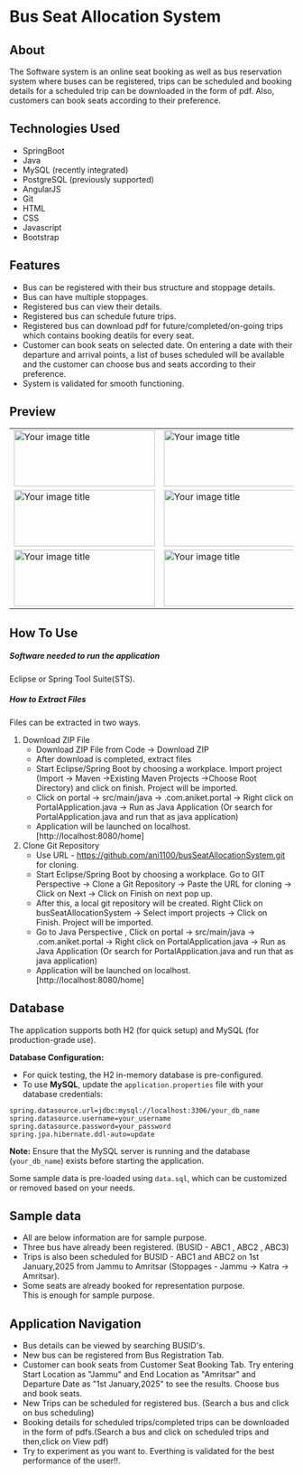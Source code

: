# Bus Seat Allocation System
## About
The Software system is an online seat booking as well as bus reservation system where buses can be registered, trips can be scheduled and booking details for a scheduled trip can be downloaded in the form of pdf. Also, customers can book seats according to their preference.<br>
## Technologies Used
* SpringBoot
* Java
* MySQL (recently integrated)
* PostgreSQL (previously supported)
* AngularJS
* Git
* HTML
* CSS
* Javascript
* Bootstrap
## Features
* Bus can be registered with their bus structure and stoppage details.
* Bus can have multiple stoppages. 
* Registered bus can view their details. 
* Registered bus can schedule future trips.
* Registered bus can download pdf for future/completed/on-going trips which contains booking deatils for every seat.
* Customer can book seats on selected date. On entering a date with their departure and arrival points, a list of buses scheduled will be available and the customer can choose bus and seats according to their preference.
* System is validated for smooth functioning.
## Preview
<table>
  <tr>
    <td><img src="https://user-images.githubusercontent.com/112768196/192103658-b405ed4f-3184-48be-b81b-233400159835.png" alt="Your image title" width="250" height="100"/></td>
    <td><img src="https://user-images.githubusercontent.com/112768196/192103737-59029501-33f2-4f20-86c6-05c585a1fba0.png" alt="Your image title" width="250" height="100"/></td>
    <td><img src="https://user-images.githubusercontent.com/112768196/192103770-7d83c4e8-a6c4-4fa8-9f47-8470024acd30.png" alt="Your image title" width="250" height="100"/></td>
  </tr>
  <tr>
    <td><img src="https://user-images.githubusercontent.com/112768196/192103783-9e5cc218-5a5d-4813-b4ce-b588d433820c.png" alt="Your image title" width="250" height="100"/></td>
    <td><img src="https://user-images.githubusercontent.com/112768196/192103819-87dc1f58-ad40-4efc-af14-e733df66e51b.png" alt="Your image title" width="250" height="100"/></td>
    <td><img src="https://user-images.githubusercontent.com/112768196/192103840-a270c3f0-193e-40ba-94f0-a5e00762bd77.png" alt="Your image title" width="250" height="100"/></td>
  </tr>
  <tr>
    <td><img src="https://user-images.githubusercontent.com/112768196/192103850-19237719-c2e3-46d2-b183-0c2f00017769.png" alt="Your image title" width="250" height="100"/></td>
    <td><img src="https://user-images.githubusercontent.com/112768196/192103968-77e98d55-8ebe-4ae3-9342-08b184570c42.png" alt="Your image title" width="250" height="100"/></td>
    <td><img src="https://user-images.githubusercontent.com/112768196/192104567-cb8cdc22-324f-496d-bd22-52884b4d631a.png" alt="Your image title" width="250" height="100"/></td>
  </tr>
</table>

## How To Use
##### Software needed to run the application
Eclipse or Spring Tool Suite(STS).
##### How to Extract Files
Files can be extracted in two ways.
1. Download ZIP File
   * Download ZIP File from Code -> Download ZIP
   * After download is completed, extract files
   * Start Eclipse/Spring Boot by choosing a workplace. Import project (Import -> Maven ->Existing Maven Projects ->Choose Root Directory) and click on finish. Project will be imported.
   * Click on portal -> src/main/java -> .com.aniket.portal -> Right click on PortalApplication.java -> Run as Java Application (Or search for PortalApplication.java and run that as java application)
   * Application will be launched on localhost. [http://localhost:8080/home]
2. Clone Git Repository
   * Use URL - https://github.com/ani1100/busSeatAllocationSystem.git for cloning.
   * Start Eclipse/Spring Boot by choosing a workplace. Go to GIT Perspective -> Clone a Git Repository -> Paste the URL for cloning -> Click on Next -> Click on Finish on next pop up. 
   * After this, a local git repository will be created. Right Click on busSeatAllocationSystem -> Select import projects -> Click on Finish. Project will be imported.
   * Go to Java Perspective , Click on portal -> src/main/java -> .com.aniket.portal -> Right click on PortalApplication.java -> Run as Java Application (Or search for PortalApplication.java and run that as java application)
   * Application will be launched on localhost. [http://localhost:8080/home]
## Database
The application supports both H2 (for quick setup) and MySQL (for production-grade use).

**Database Configuration:**
- For quick testing, the H2 in-memory database is pre-configured.
- To use **MySQL**, update the `application.properties` file with your database credentials:

```properties
spring.datasource.url=jdbc:mysql://localhost:3306/your_db_name
spring.datasource.username=your_username
spring.datasource.password=your_password
spring.jpa.hibernate.ddl-auto=update
```

**Note:** Ensure that the MySQL server is running and the database (`your_db_name`) exists before starting the application.

Some sample data is pre-loaded using `data.sql`, which can be customized or removed based on your needs.

## Sample data

* All are below information are for sample purpose.
* Three bus have already been registered. (BUSID - ABC1 , ABC2 , ABC3)
* Trips is also been scheduled for BUSID - ABC1 and ABC2 on 1st January,2025 from Jammu to Amritsar (Stoppages - Jammu -> Katra -> Amritsar).
* Some seats are already booked for representation purpose.<br>
This is enough for sample purpose.
## Application Navigation
* Bus details can be viewed by searching BUSID's.
* New bus can be registered from Bus Registration Tab.
* Customer can book seats from Customer Seat Booking Tab. Try entering Start Location as "Jammu" and End Location as "Amritsar" and Departure Date as "1st January,2025" to see the results. Choose bus and book seats.
* New Trips can be scheduled for registered bus. (Search a bus and click on bus scheduling)
* Booking details for scheduled trips/completed trips can be downloaded in the form of pdfs.(Search a bus and click on scheduled trips and then,click on View pdf)
* Try to experiment as you want to. Everthing is validated for the best performance of the user!!.
